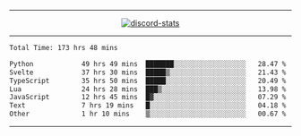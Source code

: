 <a href="https://www.github.com/ripavoid" target="_blank" rel="noreferrer">

-------

<div align='center'>
    <a href='https://discordapp.com/users/825178146797518881'>
        <img align='center' alt='discord-stats' src='https://api.discord-status.me/825178146797518881?nitro&boost=4&gradient=%231e0b1a%2C%23000000%2C%23000000%2C%23160316'></img>
    </a>
</div>

-------

<!--START_SECTION:waka-->

```txt
Total Time: 173 hrs 48 mins

Python            49 hrs 49 mins  ███████░░░░░░░░░░░░░░░░░░   28.47 %
Svelte            37 hrs 30 mins  █████▒░░░░░░░░░░░░░░░░░░░   21.43 %
TypeScript        35 hrs 50 mins  █████░░░░░░░░░░░░░░░░░░░░   20.49 %
Lua               24 hrs 28 mins  ███▒░░░░░░░░░░░░░░░░░░░░░   13.98 %
JavaScript        12 hrs 45 mins  █▓░░░░░░░░░░░░░░░░░░░░░░░   07.29 %
Text              7 hrs 19 mins   █░░░░░░░░░░░░░░░░░░░░░░░░   04.18 %
Other             1 hr 10 mins    ▒░░░░░░░░░░░░░░░░░░░░░░░░   00.67 %
```

<!--END_SECTION:waka-->

-------
